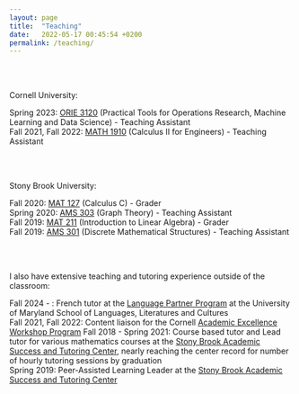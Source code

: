 ```yaml
---
layout: page
title:  "Teaching"
date:   2022-05-17 00:45:54 +0200
permalink: /teaching/
---
```


<br/><br/>

Cornell University:

Spring 2023: [ORIE 3120](https://people.orie.cornell.edu/pfrazier/orie3120/) (Practical Tools for Operations Research, Machine Learning and Data Science) - Teaching Assistant  
Fall 2021, Fall 2022: [MATH 1910](https://sce.cornell.edu/courses/roster/math-1910) (Calculus II for Engineers) - Teaching Assistant  

<br/><br/>

Stony Brook University:

Fall 2020: [MAT 127](https://www.math.stonybrook.edu/MAT127) (Calculus C) - Grader  
Spring 2020: [AMS 303](https://www.stonybrook.edu/commcms/ams/undergraduate/_courses/ams303.php) (Graph Theory) - Teaching Assistant  
Fall 2019: [MAT 211](https://www.math.stonybrook.edu/MAT211) (Introduction to Linear Algebra) - Grader  
Fall 2019: [AMS 301](https://www.stonybrook.edu/commcms/ams/undergraduate/_courses/ams303.php) (Discrete Mathematical Structures) - Teaching Assistant  

<br/><br/>

I also have extensive teaching and tutoring experience outside of the classroom:

Fall 2024 - : French tutor at the [Language Partner Program](https://marylandglobal.umd.edu/global-learning-all/international-students-scholars/events-programs/language-partner-program) at the University of Maryland School of Languages, Literatures and Cultures  
Fall 2021, Fall 2022: Content liaison for the Cornell [Academic Excellence Workshop Program](https://www.engineering.cornell.edu/academic-excellence-workshops/)
Fall 2018 - Spring 2021: Course based tutor and Lead tutor for various mathematics courses at the [Stony Brook Academic Success and Tutoring Center](https://www.stonybrook.edu/commcms/academic_success/), nearly reaching the center record for number of hourly tutoring sessions by graduation  
Spring 2019: Peer-Assisted Learning Leader at the [Stony Brook Academic Success and Tutoring Center](https://www.stonybrook.edu/commcms/academic_success/students/pal.php)  
